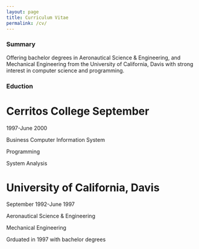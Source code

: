 ```yaml
---
layout: page
title: Curriculum Vitae 
permalink: /cv/
---
```


### Summary
Offering bachelor degrees in Aeronautical Science & Engineering, and Mechanical Engineering from the University of California, Davis with strong interest in computer science and programming. 


### Eduction
# Cerritos College September

1997-June 2000 

Business Computer Information System

Programming

System Analysis


# University of California, Davis

September 1992-June 1997

Aeronautical Science & Engineering

Mechanical Engineering

Grduated in 1997 with bachelor degrees


